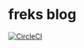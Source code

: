 # freks blog

[![CircleCI](https://circleci.com/gh/shoji-k/freks-blog.svg?style=svg)](https://circleci.com/gh/shoji-k/freks-blog)
